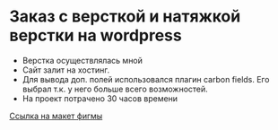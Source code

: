 # Заказ с версткой и натяжкой верстки на wordpress

* Верстка осуществлялась мной
* Сайт залит на хостинг.
* Для вывода доп. полей использовался плагин carbon fields. Его выбрал т.к. у него больше всего возможностей.
* На проект потрачено 30 часов времени

[Ссылка на макет фигмы](https://www.figma.com/design/MD6pAUvXNZxxWzjUX5h8cG/%D0%BB%D0%BE%D0%B3%D0%BE%D0%BF%D0%B5%D0%B4%D1%82%D0%B2%D0%B5%D1%80%D1%8C.%D1%80%D1%84-(Copy)?node-id=0-1&t=IgRao1YoNQepQXVv-1)
